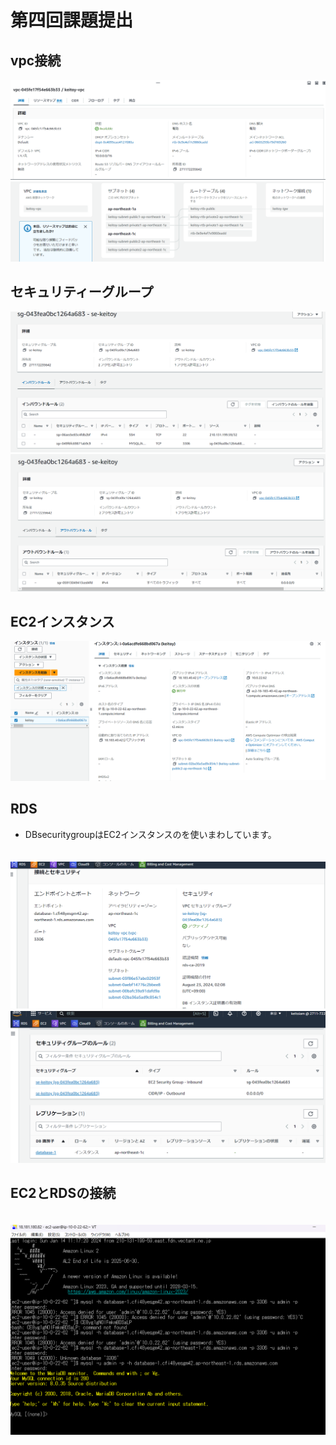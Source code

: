 # 第四回課題提出

## vpc接続
![vpc](img/vpc2.png)
![vpc](img/vpcmap.png)



## セキュリティーグループ

![security](img/ec2inb.png)
![security](img/ec2outb.png)



## EC2インスタンス

 ![instance](img/instance2.png)

## RDS

* DBsecuritygroupはEC2インスタンスのを使いまわしています。

　![db](img/db.png)
　![db](img/DB.png)



## EC2とRDSの接続

　![EC2RDS](img/ssh2.png)

